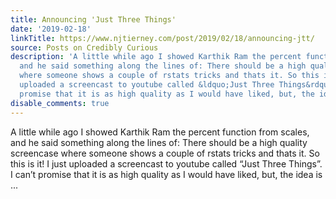 ```yaml
---
title: Announcing 'Just Three Things'
date: '2019-02-18'
linkTitle: https://www.njtierney.com/post/2019/02/18/announcing-jtt/
source: Posts on Credibly Curious
description: 'A little while ago I showed Karthik Ram the percent function from scales,
  and he said something along the lines of: There should be a high quality screencase
  where someone shows a couple of rstats tricks and thats it. So this is it! I just
  uploaded a screencast to youtube called &ldquo;Just Three Things&rdquo;. I can&rsquo;t
  promise that it is as high quality as I would have liked, but, the idea is ...'
disable_comments: true
---
```

A little while ago I showed Karthik Ram the percent function from scales, and he said something along the lines of: There should be a high quality screencase where someone shows a couple of rstats tricks and thats it. So this is it! I just uploaded a screencast to youtube called &ldquo;Just Three Things&rdquo;. I can&rsquo;t promise that it is as high quality as I would have liked, but, the idea is ...